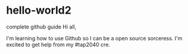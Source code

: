 # hello-world2
complete github guide
Hi all,

I'm learning how to use Github so I can be a open source sorceress. 
I'm excited to get help from my #tap2040 cre.

